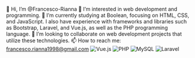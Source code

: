 

👋 Hi, I’m @Francesco-Rianna
👀 I’m interested in web development and programming.
🌱 I’m currently studying at Boolean, focusing on HTML, CSS, and JavaScript. I also have experience with frameworks and libraries such as Bootstrap, Laravel, and Vue.js, as well as the PHP programming language.
💞️ I’m looking to collaborate on web development projects that utilize these technologies.
📫 How to reach me: francesco.rianna1998@gmail.com
![Vue.js](https://img.shields.io/badge/vuejs-%2335495e.svg?style=for-the-badge&logo=vuedotjs&logoColor=%234FC08D)
![PHP](https://img.shields.io/badge/php-%23777BB4.svg?style=for-the-badge&logo=php&logoColor=white)
![MySQL](https://img.shields.io/badge/mysql-4479A1.svg?style=for-the-badge&logo=mysql&logoColor=white)
![Laravel](https://img.shields.io/badge/laravel-%23FF2D20.svg?style=for-the-badge&logo=laravel&logoColor=white)
